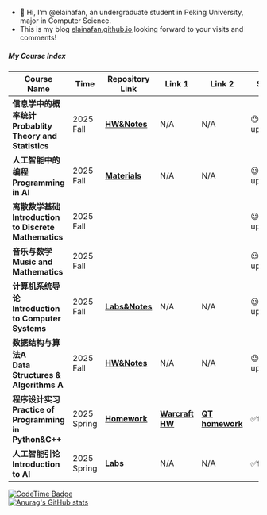 - 👋 Hi, I’m @elainafan, an undergraduate student in Peking University, major in Computer Science.
- This is my blog [elainafan.github.io](https://elainafan.github.io),looking forward to your visits and comments!

##### My Course Index
| Course Name                                                  | Time        | Repository Link                                              | Link 1 | Link 2 | States | 
| ------------------------------------------------------------ | ----------- | ------------------------------------------------------------ | ------------------------------------------------------------ | ------------------------------------------------------------ | --- |
| **信息学中的概率统计<br />Probablity Theory and Statistics**                | 2025 Fall   | **[HW&Notes](https://github.com/elainafan/Probablity-Theory-and-Statistics-2025Fall-PKU)**   |  N/A  |  N/A  | 😉updating |
| **人工智能中的编程<br />Programming in AI**                                 | 2025 Fall   | **[Materials](https://github.com/elainafan/Programming-in-AI-2025Fall-PKU)**                  |  N/A  |  N/A  | 😉updating |
| **离散数学基础<br />Introduction to Discrete Mathematics**                  | 2025 Fall   |    |       |       | 😉updating |
| **音乐与数学<br />Music and Mathematics**                                   | 2025 Fall   |    |       |       | 😉updating |
| **计算机系统导论<br />Introduction to Computer Systems**                    | 2025 Fall   | **[Labs&Notes](https://github.com/elainafan/Introduction-to-Computer-Systems-2025Fall-PKU)**   |  N/A  |  N/A  | 😉updating |
| **数据结构与算法A<br />Data Structures & Algorithms A**                     | 2025 Fall   | **[HW&Notes](https://github.com/elainafan/Data-Structures-and-Algorithms-A-2025Fall-PKU)**  |  N/A  |  N/A  | 😉updating |
| **程序设计实习<br />Practice of Programming in Python&C++**                 | 2025 Spring | **[Homework](https://github.com/elainafan/PKU_2025_practice-of-programming-in-cpp_HomeWork)** | **[Warcraft HW](https://github.com/elainafan/PKU_2025_Practice-of-programming-in-cpp_WarCraft)** | **[QT homework](https://github.com/elainafan/notebook_for_PKU_2025_practice-of-programming-in-cpp)** | ✅finished | 
| **人工智能引论<br />Introduction to AI**                        | 2025 Spring | **[Labs](https://github.com/elainafan/PKU_2025_Introduction_to_AI)** | N/A | N/A | ✅finished |

[![CodeTime Badge](https://shields.jannchie.com/endpoint?style=social&color=222&url=https%3A%2F%2Fapi.codetime.dev%2Fv3%2Fusers%2Fshield%3Fuid%3D32735)](https://codetime.dev)  
[![Anurag's GitHub stats](https://github-readme-stats.vercel.app/api?username=elainafan)](https://github.com/anuraghazra/github-readme-stats)

<!---
elainafan/elainafan is a ✨ special ✨ repository because its `README.md` (this file) appears on your GitHub profile.
You can click the Preview link to take a look at your changes.
--->
